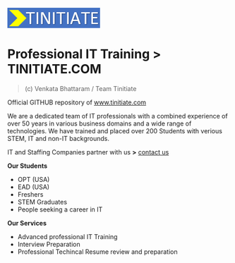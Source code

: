 ![tinitiate.com](images/logo_tinitiate.png)

# Professional IT Training > TINITIATE.COM
> (c) Venkata Bhattaram / Team Tinitiate

Official GITHUB repository of www.tinitiate.com

We are a dedicated team of IT professionals with a combined experience of over 50 years in various business domains and a wide range of technologies.
We have trained and placed over 200 Students with verious STEM, IT and non-IT backgrounds.

IT and Staffing Companies partner with us **>** [contact us](https://docs.google.com/forms/d/e/1FAIpQLScuroC1zbuJWniiGF3spFQELdZPOrWtQ3R1pPKSgfSJoZjkNA/viewform)

**Our Students**
* OPT (USA)
* EAD (USA)
* Freshers
* STEM Graduates
* People seeking a career in IT

**Our Services**
* Advanced professional IT Training
* Interview Preparation
* Professional Techincal Resume review and preparation
